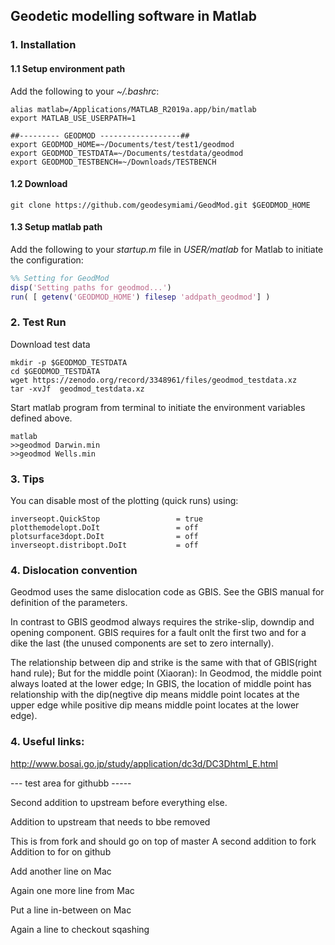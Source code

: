 ## Geodetic modelling software in Matlab


### 1. Installation

#### 1.1 Setup environment path

Add the following to your _~/.bashrc_:

```
alias matlab=/Applications/MATLAB_R2019a.app/bin/matlab
export MATLAB_USE_USERPATH=1

##--------- GEODMOD ------------------##
export GEODMOD_HOME=~/Documents/test/test1/geodmod
export GEODMOD_TESTDATA=~/Documents/testdata/geodmod
export GEODMOD_TESTBENCH=~/Downloads/TESTBENCH
```

#### 1.2 Download

```
git clone https://github.com/geodesymiami/GeodMod.git $GEODMOD_HOME
```

#### 1.3 Setup matlab path

Add the following to your _startup.m_ file in _USER/matlab_ for Matlab to initiate the configuration:

```matlab
%% Setting for GeodMod
disp('Setting paths for geodmod...')
run( [ getenv('GEODMOD_HOME') filesep 'addpath_geodmod'] )
```

### 2. Test Run
Download test data

```
mkdir -p $GEODMOD_TESTDATA
cd $GEODMOD_TESTDATA
wget https://zenodo.org/record/3348961/files/geodmod_testdata.xz
tar -xvJf  geodmod_testdata.xz
```
Start matlab program from terminal to initiate the environment variables defined above.

```
matlab
>>geodmod Darwin.min
>>geodmod Wells.min
```

### 3. Tips
You can disable most of the plotting (quick runs) using:
```
inverseopt.QuickStop                 = true
plotthemodelopt.DoIt                 = off
plotsurface3dopt.DoIt                = off
inverseopt.distribopt.DoIt           = off
```

### 4. Dislocation  convention
Geodmod uses the same dislocation code as GBIS. See the GBIS manual for  definition of the parameters.

In contrast to GBIS geodmod always requires the strike-slip, downdip and opening component. GBIS requires for a fault onlt the first two and for a dike the last (the unused components are set to zero internally).

The relationship between dip and strike is the same with that of GBIS(right hand rule);
But for the middle point (Xiaoran):
In Geodmod, the middle point always loated at the lower edge; In GBIS, the location of middle point has relationship with the dip(negtive dip means middle point locates at the upper edge while positive dip means middle point locates at the lower edge).

### 4. Useful links:

http://www.bosai.go.jp/study/application/dc3d/DC3Dhtml_E.html

--- test area for githubb -----

Second addition to upstream before everything else.

Addition to upstream that needs to bbe removed

This is from fork and should go on top of master
A second addition to fork
Addition to for on github

Add another line on Mac

Again one more line from Mac

Put a line in-between on Mac

Again a line to checkout sqashing
